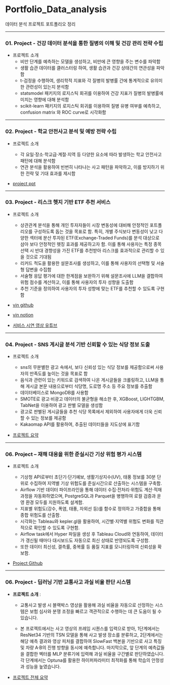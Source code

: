 # Portfolio_Data_analysis
데이터 분석 프로젝트 포트폴리오 정리

---
### 01. Project - 건강 데이터 분석을 통한 질병의 이해 및 건강 관리 전략 수립
- 프로젝트 소개
  - 비만 단계를 예측하는 모델을 생성하고, 비만에 큰 영향을 주는 변수를 파악함
  - 생활 습관 데이터를 클러스터링 하여, 생활 습관과 건강 상태간의 연관성을 파악함
  - t-검정을 수행하여, 생리학적 지표와 각 질병의 발병률 간에 통계적으로 유의미한 관련성이 있는지 분석함
  - statsmodel 패키지의 로지스틱 회귀를 이용하여 건강 지표가 질병의 발병률에 미치는 영향에 대해 분석함
  - scikit-learn 패키지의 로지스틱 회귀를 이용하여 질병 유병 여부를 예측하고, confusion matrix 와 ROC curve로 시각화함

---
### 02. Project - 학교 안전사고 분석 및 예방 전략 수립
- 프로젝트 소개
  - 각 요일·장소·학교급·계절·지역 등 다양한 요소에 따라 발생하는 학교 안전사고 패턴에 대해 분석함
  - 연관 분석을 활용하여 빈번히 나타나는 사고 패턴을 파악하고, 이를 방지하기 위한 전략 및 기대 효과를 제시함

- [project ppt](https://github.com/HongJunseong/Portfolio_data_analysis/blob/main/02-schoo_safe_analysis/%ED%95%99%EA%B5%90%20%EC%95%88%EC%A0%84%EC%82%AC%EA%B3%A0%20%EB%B6%84%EC%84%9D%20%EB%B0%8F%20%EC%98%88%EB%B0%A9%20%EC%A0%84%EB%9E%B5%20%EC%88%98%EB%A6%BD.pdf)

---
### 03. Project - 리스크 헷지 기반 ETF 추천 서비스
- 프로젝트 소개
  - 상관관계 분석을 통해 개인 투자자들이 시장 변동성에 대비해 안정적인 포트폴리오를 구성하도록 돕는 것을 목표로 함. 특히, 개별 주식보다 변동성이 낮고 다양한 섹터에 분산 투자된 ETF(Exchange-Traded Funds)를 분석 대상으로 삼아 보다 안정적인 헷징 효과를 제공하고자 함. 이를 통해 사용자는 특정 종목 선택 시 반대 경향성을 가진 ETF를 추천받아 리스크를 효과적으로 관리할 수 있을 것으로 기대됨
  - 리커드 척도을 활용한 설문조사를 생성하고, 이를 통해 사용자의 선택형 및 서술형 답변을 수집함
  - 서술형 응답 평가에 대한 한계점을 보완하기 위해 설문조사에 LLM을 결합하여 위험 점수를 계산하고, 이를 통해 사용자의 투자 성향을 도출함
  - 추천 기준을 정의하여 사용자의 투자 성향에 맞는 ETF를 추천할 수 있도록 구현함

- [vin github](https://github.com/HongJunseong/VIN)
- [vin notion](https://vigorous-helenium-94e.notion.site/00a485db6469497682d39715a07f7a19?v=ef02ec1ea67c43bdac9157c273b4203b)
- [서비스 시연 영상 유튜브](https://www.youtube.com/watch?v=FWQwvUAIn-Y)

---
### 04. Project - SNS 게시글 분석 기반 신뢰할 수 있는 식당 정보 도출
- 프로젝트 소개
  - sns의 무분별한 광고 속에서, 보다 신뢰성 있는 식당 정보를 제공함으로써 사용자의 만족도를 높이는 것을 목표로 함
  - 음식과 관련이 있는 키워드로 검색하여 나온 게시글들을 크롤링하고, LLM을 통해 게시글 본문 내용으로부터 식당명, 도로명 주소 등 주요 정보를 추출함
  - 데이터베이스로 MongoDB를 사용함
  - SMOTE로 광고·비광고 데이터의 불균형을 해소한 후, XGBoost, LIGHTGBM, TabNet을 이용하여 광고 판별 모델을 생성함
  - 광고로 판별된 게시글들을 추천 식당 목록에서 제외하여 사용자에게 더욱 신뢰할 수 있는 정보를 제공함
  - Kakaomap API를 활용하여, 추출된 데이터들을 지도상에 표기함
 
- [프로젝트 요약](https://github.com/HongJunseong/Portfolio_data_analysis/blob/main/04-foodfinder_by_sns/README.md)

---
### 06. Project – 재해 대응을 위한 준실시간 기상 위험 평가 시스템

- 프로젝트 소개
  - 기상청 API로부터 초단기·단기예보, 생활기상지수(UV), 태풍 정보를 30분 단위로 수집하여 지역별 기상 위험도를 준실시간으로 산출하는 시스템을 구축함.
  - Airflow 기반 데이터 파이프라인을 통해 데이터 수집·전처리·위험도 계산·적재 과정을 자동화하였으며, PostgreSQL과 Parquet을 병행하여 로컬 검증과 운영 환경 모두를 지원하도록 설계함.
  - 지표별 위험도(강수, 폭염, 태풍, 자외선 등)를 함수로 정의하고 가중합을 통해 종합 위험도를 산출함.
  - 시각화는 Tableau와 kepler.gl을 활용하여, 시간별·지역별 위험도 변화를 직관적으로 확인할 수 있도록 구현함.
  - Airflow task에서 Hyper 파일을 생성 후 Tableau Cloud와 연동하여, 데이터가 갱신될 때마다 대시보드도 자동으로 최신 상태로 반영되도록 구성함.
  - 또한 데이터 최신성, 결측률, 중복률 등 품질 지표를 모니터링하여 신뢰성을 확보함.

- [Project Github](https://github.com/HongJunseong/weather-risk-assessment)

---

### 06. Project - 딥러닝 기반 교통사고 과실 비율 판단 시스템

- **프로젝트 소개** :
  - 교통사고 발생 시 블랙박스 영상을 활용해 과실 비율을 자동으로 산정하는 시스템은 보험 심사와 분쟁 조정을 빠르고 객관적으로 수행하는 데 큰 도움이 될 수 있습니다.

  - 본 프로젝트에서는 사고 영상의 프레임 시퀀스를 입력으로 받아, 1단계에서는 ResNet34 기반의 TSN 모델을 통해 사고 발생 장소를 분류하고, 2단계에서는 해당 예측 결과와 영상 피처를 결합하여 SlowFast 백본을 기반으로 사고 특징 및 차량 A·B의 진행 방향을 동시에 예측합니다. 마지막으로, 앞 단계의 예측값들을 결합한 벡터를 MLP 분류기에 입력해 과실 비율을 구간별로 판단하였습니다. 각 단계에서는 Optuna를 활용한 하이퍼파라미터 최적화를 통해 학습의 안정성과 성능을 높였습니다.

- [프로젝트 전체 요약](https://github.com/HongJunseong/neg_judge)
